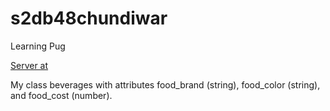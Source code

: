 # s2db48chundiwar
Learning Pug

[Server at](https://s2db48chundiwar.herokuapp.com/)

My class beverages with attributes food_brand (string), food_color (string), and food_cost (number).
